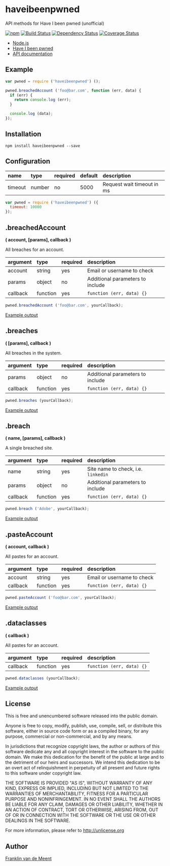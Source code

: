 haveibeenpwned
==============

API methods for Have I been pwned (unofficial)

[![npm](https://img.shields.io/npm/v/haveibeenpwned.svg?maxAge=3600)](https://github.com/fvdm/nodejs-haveibeenpwned/blob/master/CHANGELOG.md)
[![Build Status](https://travis-ci.org/fvdm/nodejs-haveibeenpwned.svg?branch=master)](https://travis-ci.org/fvdm/nodejs-haveibeenpwned)
[![Dependency Status](https://gemnasium.com/badges/github.com/fvdm/nodejs-haveibeenpwned.svg)](https://gemnasium.com/github.com/fvdm/nodejs-haveibeenpwned#development-dependencies)
[![Coverage Status](https://coveralls.io/repos/github/fvdm/nodejs-haveibeenpwned/badge.svg?branch=master)](https://coveralls.io/github/fvdm/nodejs-haveibeenpwned?branch=master)


* [Node.js](https://nodejs.org)
* [Have I been pwned](https://haveibeenpwned.com)
* [API documentation](https://haveibeenpwned.com/API/v2)


Example
-------

```js
var pwned = require ('haveibeenpwned') ();

pwned.breachedAccount ('foo@bar.com', function (err, data) {
  if (err) {
    return console.log (err);
  }

  console.log (data);
});
```


Installation
------------

`npm install haveibeenpwned --save`


Configuration
-------------

name    | type   | required | default | description
:-------|:-------|:---------|:--------|:--------------------------
timeout | number | no       | 5000    | Request wait timeout in ms


```js
var pwned = require ('haveibeenpwned') ({
  timeout: 10000
});
```


.breachedAccount
----------------
**( account, [params], callback )**

All breaches for an account.


argument | type     | required | description
:--------|:---------|:---------|:--------------------------------
account  | string   | yes      | Email or username to check
params   | object   | no       | Additional parameters to include
callback | function | yes      | `function (err, data) {}`


```js
pwned.breachedAccount ('foo@bar.com', yourCallback);
```

[Example output](https://haveibeenpwned.com/api/v2/breachedaccount/foo@bar.com)


.breaches
---------
**( [params], callback )**

All breaches in the system.


argument | type     | required | description
:--------|:---------|:---------|:--------------------------------
params   | object   | no       | Additional parameters to include
callback | function | yes      | `function (err, data) {}`


```js
pwned.breaches (yourCallback);
```

[Example output](https://haveibeenpwned.com/api/v2/breaches)


.breach
-------
**( name, [params], callback )**

A single breached site.


argument | type     | required | description
:--------|:---------|:---------|:-----------------------------------
name     | string   | yes      | Site name to check, i.e. `linkedin`
params   | object   | no       | Additional parameters to include
callback | function | yes      | `function (err, data) {}`


```js
pwned.breach ('Adobe', yourCallback);
```

[Example output](https://haveibeenpwned.com/api/v2/breach/Adobe)


.pasteAccount
-------------
**( account, callback )**

All pastes for an account.


argument | type     | required | description
:--------|:---------|:---------|:--------------------------
account  | string   | yes      | Email or username to check
callback | function | yes      | `function (err, data) {}`


```js
pwned.pasteAccount ('foo@bar.com', yourCallback);
```

[Example output](https://haveibeenpwned.com/api/v2/pasteaccount/foo@bar.com)


.dataclasses
------------
**( callback )**

All pastes for an account.


argument | type     | required | description
:--------|:---------|:---------|:-------------------------
callback | function | yes      | `function (err, data) {}`


```js
pwned.dataclasses (yourCallback);
```

[Example output](https://haveibeenpwned.com/api/v2/dataclasses)


License
-------

This is free and unencumbered software released into the public domain.

Anyone is free to copy, modify, publish, use, compile, sell, or
distribute this software, either in source code form or as a compiled
binary, for any purpose, commercial or non-commercial, and by any
means.

In jurisdictions that recognize copyright laws, the author or authors
of this software dedicate any and all copyright interest in the
software to the public domain. We make this dedication for the benefit
of the public at large and to the detriment of our heirs and
successors. We intend this dedication to be an overt act of
relinquishment in perpetuity of all present and future rights to this
software under copyright law.

THE SOFTWARE IS PROVIDED "AS IS", WITHOUT WARRANTY OF ANY KIND,
EXPRESS OR IMPLIED, INCLUDING BUT NOT LIMITED TO THE WARRANTIES OF
MERCHANTABILITY, FITNESS FOR A PARTICULAR PURPOSE AND NONINFRINGEMENT.
IN NO EVENT SHALL THE AUTHORS BE LIABLE FOR ANY CLAIM, DAMAGES OR
OTHER LIABILITY, WHETHER IN AN ACTION OF CONTRACT, TORT OR OTHERWISE,
ARISING FROM, OUT OF OR IN CONNECTION WITH THE SOFTWARE OR THE USE OR
OTHER DEALINGS IN THE SOFTWARE.

For more information, please refer to <http://unlicense.org>


Author
------

[Franklin van de Meent](https://frankl.in)
